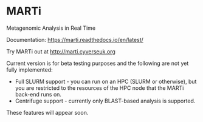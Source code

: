 # MARTi
Metagenomic Analysis in Real Time

Documentation: https://marti.readthedocs.io/en/latest/

Try MARTi out at http://marti.cyverseuk.org

Current version is for beta testing purposes and the following are not yet fully implemented:

* Full SLURM support - you can run on an HPC (SLURM or otherwise), but you are restricted to the resources of the HPC node that the MARTi back-end runs on.
* Centrifuge support - currently only BLAST-based analysis is supported.

These features will appear soon.